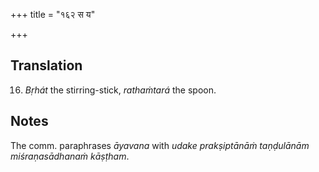 +++
title = "१६२ स य"

+++
## Translation
16. *Bṛhát* the stirring-stick, *rathaṁtará* the spoon.

## Notes
The comm. paraphrases *āyavana* with *udake prakṣiptānāṁ taṇḍulānām  
miśraṇasādhanaṁ kāṣṭham*.
